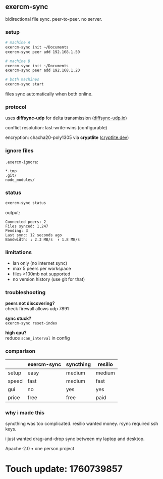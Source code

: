 ## exercm-sync

bidirectional file sync. peer-to-peer. no server.

### setup

```bash
# machine A
exercm-sync init ~/Documents
exercm-sync peer add 192.168.1.50

# machine B  
exercm-sync init ~/Documents
exercm-sync peer add 192.168.1.20

# both machines
exercm-sync start
```

files sync automatically when both online.

### protocol

uses **diffsync-udp** for delta transmission ([diffsync-udp.io](https://diffsync-udp.io))

conflict resolution: last-write-wins (configurable)

encryption: chacha20-poly1305 via **cryptlite** ([cryptlite.dev](https://cryptlite.dev))

### ignore files

`.exercm-ignore`:

```
*.tmp
.git/
node_modules/
```

### status

```bash
exercm-sync status
```

output:

```
Connected peers: 2
Files synced: 1,247
Pending: 3
Last sync: 12 seconds ago
Bandwidth: ↓ 2.3 MB/s  ↑ 1.8 MB/s
```

### limitations

- lan only (no internet sync)
- max 5 peers per workspace
- files >100mb not supported
- no version history (use git for that)

### troubleshooting

**peers not discovering?**  
check firewall allows udp 7891

**sync stuck?**  
`exercm-sync reset-index`

**high cpu?**  
reduce `scan_interval` in config

### comparison

| | exercm-sync | syncthing | resilio |
|-|-------------|-----------|---------|
| setup | easy | medium | medium |
| speed | fast | medium | fast |
| gui | no | yes | yes |
| price | free | free | paid |

### why i made this

syncthing was too complicated. resilio wanted money. rsync required ssh keys.

i just wanted drag-and-drop sync between my laptop and desktop.

Apache-2.0 • one person project

# Touch update: 1760739857
